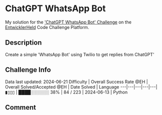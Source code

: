 # ChatGPT WhatsApp Bot

My solution for the ['ChatGPT WhatsApp Bot' Challenge](https://platform.entwicklerheld.de/challenge/chatgpt-whatsapp-bot?technology=Python) on the [EntwicklerHeld](https://platform.entwicklerheld.de/) Code Challenge Platform.

## Description
Create a simple 'WhatsApp Bot' using Twilio to get replies from ChatGPT'

## Challenge Info
Data last updated: 2024-06-21
Difficulty | Overall Success Rate @EH | Overall Solved/Accepted @EH | Date Solved | Language
---|---|---|---|---|
▮▯▯▯ | ████░░░░░░ 38% | 84 / 223 | 2024-06-13 | Python

## Comment
